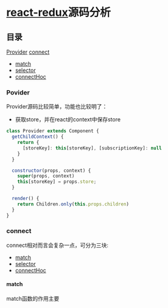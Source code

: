 # [react-redux](https://github.com/reduxjs/react-redux)源码分析 

## 目录
[Provider](#Povider)
[connect](#connect)
- [match](#match)
- [selector](#selector)
- [connectHoc](#connectHoc)
### Povider
Provider源码比较简单，功能也比较明了：
* 获取store，并在react的context中保存store

```jsx
class Provider extends Component {
  getChildContext() {
    return { 
      [storeKey]: this[storeKey], [subscriptionKey]: null 
    }
  }

  constructor(props, context) {
    super(props, context)
    this[storeKey] = props.store;
  }

  render() {
    return Children.only(this.props.children)
  }
}
```
### connect
connect相对而言会复杂一点，可分为三块:
* [match](#match)
* [selector](#selector)
* [connectHoc](#connectHoc)
#### match
match函数的作用主要